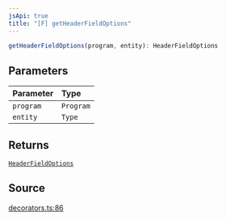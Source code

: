 ```yaml
---
jsApi: true
title: "[F] getHeaderFieldOptions"
---
```


```ts
getHeaderFieldOptions(program, entity): HeaderFieldOptions
```

## Parameters

| Parameter | Type      |
| :-------- | :-------- |
| `program` | `Program` |
| `entity`  | `Type`    |

## Returns

[`HeaderFieldOptions`](Interface.HeaderFieldOptions.md)

## Source

[decorators.ts:86](https://github.com/markcowl/cadl/blob/3db15286/packages/http/src/decorators.ts#L86)
